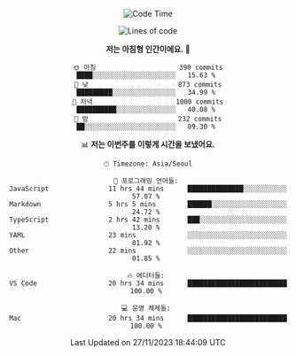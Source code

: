 <div align='center'>
 
<!--START_SECTION:waka-->
![Code Time](http://img.shields.io/badge/Code%20Time-3%2C164%20hrs%2030%20mins-blue)

![Lines of code](https://img.shields.io/badge/%EC%A0%80%EB%8A%94%20%EC%97%AC%ED%83%9C%EA%B9%8C%EC%A7%80%20-1.2%20million%20%EC%A4%84%EC%9D%98%20%EC%BD%94%EB%93%9C%EB%A5%BC%20%EC%9E%91%EC%84%B1%ED%96%88%EC%96%B4%EC%9A%94.-blue)

**저는 아침형 인간이에요. 🐤** 

```text
🌞 아침                     390 commits         ████░░░░░░░░░░░░░░░░░░░░░   15.63 % 
🌆 낮　                     873 commits         █████████░░░░░░░░░░░░░░░░   34.99 % 
🌃 저녁                     1000 commits        ██████████░░░░░░░░░░░░░░░   40.08 % 
🌙 밤　                     232 commits         ██░░░░░░░░░░░░░░░░░░░░░░░   09.30 % 
```


📊 **저는 이번주를 이렇게 시간을 보냈어요.** 

```text
🕑︎ Timezone: Asia/Seoul

💬 프로그래밍 언어들: 
JavaScript               11 hrs 44 mins      ██████████████░░░░░░░░░░░   57.07 % 
Markdown                 5 hrs 5 mins        ██████░░░░░░░░░░░░░░░░░░░   24.72 % 
TypeScript               2 hrs 42 mins       ███░░░░░░░░░░░░░░░░░░░░░░   13.20 % 
YAML                     23 mins             ░░░░░░░░░░░░░░░░░░░░░░░░░   01.92 % 
Other                    22 mins             ░░░░░░░░░░░░░░░░░░░░░░░░░   01.85 % 

🔥 에디터들: 
VS Code                  20 hrs 34 mins      █████████████████████████   100.00 % 

💻 운영 체제들: 
Mac                      20 hrs 34 mins      █████████████████████████   100.00 % 
```


 Last Updated on 27/11/2023 18:44:09 UTC
<!--END_SECTION:waka-->
 </div>
<!---
Emewjin/Emewjin is a ✨ special ✨ repository because its `README.md` (this file) appears on your GitHub profile.
You can click the Preview link to take a look at your changes.
--->
